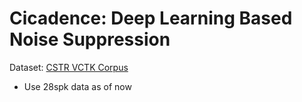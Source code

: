 # Cicadence: Deep Learning Based Noise Suppression

Dataset: [CSTR VCTK Corpus](https://datashare.ed.ac.uk/handle/10283/2791)
- Use 28spk data as of now


